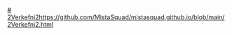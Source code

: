 [# 2Verkefni2](https://github.com/MistaSquad/mistasquad.github.io/blob/main/2Verkefni2.html)https://github.com/MistaSquad/mistasquad.github.io/blob/main/2Verkefni2.html
